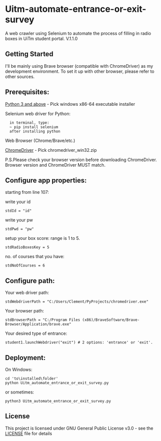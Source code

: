# Uitm-automate-entrance-or-exit-survey
A web crawler using Selenium to automate the process of filling in radio boxes in UiTm student portal.
V.1.1.0

## Getting Started
I'll be mainly using Brave browser (compatible with ChromeDriver) as my development environment. To set it up with other browser,
please refer to other sources.

## Prerequisites:
[Python 3 and above](https://www.python.org/downloads/) - Pick windows x86-64 executable installer

Selenium web driver for Python:
```
  in terminal, type:
  ~ pip install selenium
  after installing python
```
Web Browser (Chrome/Brave/etc.)

[ChromeDriver](https://chromedriver.chromium.org/downloads) - Pick chromedriver_win32.zip

P.S.Please check your browser version before downloading ChromeDriver. Browser version and ChromeDriver MUST match.

## Configure app properties:
starting from line 107:

write your id
```
stdId = "id"
```
write your pw
```
stdPwd = "pw"
```
setup your box score: range is 1 to 5.
```
stdRadioBoxesKey = 5
```
no. of courses that you have:
```
stdNoOfCourses = 6
```

## Configure path:
Your web driver path:
```
stdWebdriverPath = "C:/Users/Clement/PyProjects/chromedriver.exe"
```
Your browser path:
```
stdBrowserPath = "C:/Program Files (x86)/BraveSoftware/Brave-Browser/Application/brave.exe"
```
Your desired type of entrance:
```
student1.launchWebdriver("exit") # 2 options: 'entrance' or 'exit'.
```

## Deployment:
On Windows:
```
cd 'to\installed\folder'
python Uitm_automate_entrance_or_exit_survey.py
```
or sometimes:
```
python3 Uitm_automate_entrance_or_exit_survey.py
```
## License
This project is licensed under GNU General Public License v3.0 - see the [LICENSE](LICENSE) file for details
